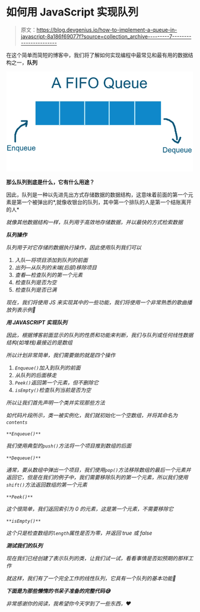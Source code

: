 # 如何用 JavaScript 实现队列

> 原文：<https://blog.devgenius.io/how-to-implement-a-queue-in-javascript-8a186f69077f?source=collection_archive---------7----------------------->

在这个简单而简短的博客中，我们将了解如何实现编程中最常见和最有用的数据结构之一，**队列**

![](img/180ee12477424bddd0c7df1ffb5be1d1.png)

**那么队列到底是什么，它有什么用途？**

因此，队列是一种以先进先出方式存储数据的数据结构，这意味着前面的第一个元素是第一个被弹出的*,就像收银台的队列，其中第一个排队的人是第一个结账离开的人*

*就像其他数据结构一样，队列用于高效地存储数据，并以最快的方式检索数据*

***队列操作***

*队列用于对它存储的数据执行操作，因此使用队列我们可以*

1.  *入队—将项目添加到队列的前面*
2.  *出列—从队列的末端(后部)移除项目*
3.  *查看—检查队列的第一个元素*
4.  *检查队列是否为空*
5.  *检查队列是否已满*

*现在，我们将使用 JS 来实现其中的一些功能，我们将使用一个非常熟悉的歌曲播放列表示例🎵*

***用 JAVASCRIPT 实现队列***

*因此，根据博客前面显示的队列的性质和功能来判断，我们与队列或任何线性数据结构(如堆栈)最接近的是数组*

*所以计划非常简单，我们需要做的就是四个操作*

1.  *`Enqueue()`加入到队列的前面*
2.  *从队列的后面移走*
3.  *`Peek()`返回第一个元素，但不删除它*
4.  *`isEmpty()`检查队列当前是否为空*

*所以让我们首先声明一个类并实现那些方法*

*如代码片段所示，类一被实例化，我们就初始化一个空数组，并将其命名为`contents`*

*`**Enqueue()**`*

*我们使用典型的`push()`方法将一个项目推到数组的后面*

*`**Dequeue()**`*

*通常，要从数组中弹出一个项目，我们使用`pop()`方法移除数组的最后一个元素并返回它，但是在我们的例子中，我们需要移除队列的第一个元素，所以我们使用`shift()`方法返回数组的第一个元素*

*`**Peek()**`*

*这个很简单，我们返回索引为 0 的元素，这是第一个元素，不需要移除它*

*`**isEmpty()**`*

*这个只是检查数组的`length`属性是否为零，并返回 true 或 false*

***测试我们的队列***

*现在我们已经创建了表示队列的类，让我们试一试，看看事情是否如预期的那样工作*

*就这样，我们有了一个完全工作的线性队列，它具有一个队列的基本功能🎉*

***下面是为那些懒惰的书呆子准备的完整代码😅***

*非常感谢你的阅读，我希望你今天学到了一些东西，♥️*
